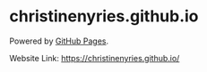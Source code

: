 # christinenyries.github.io

Powered by [GitHub Pages](https://pages.github.com/).

Website Link: https://christinenyries.github.io/
